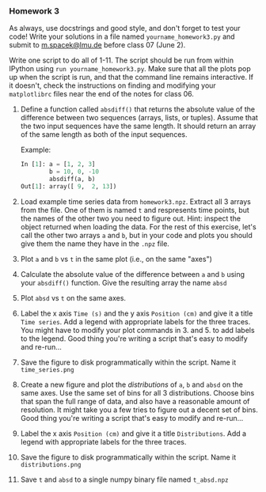 ### Homework 3

As always, use docstrings and good style, and don't forget to test your code! Write your solutions in a file named `yourname_homework3.py` and submit to m.spacek@lmu.de before class 07 (June 2).

Write one script to do all of 1-11. The script should be run from within IPython using `run yourname_homework3.py`. Make sure that all the plots pop up when the script is run, and that the command line remains interactive. If it doesn't, check the instructions on finding and modifying your `matplotlibrc` files near the end of the notes for class 06.

1. Define a function called `absdiff()` that returns the absolute value of the difference between two sequences (arrays, lists, or tuples). Assume that the two input sequences have the same length. It should return an array of the same length as both of the input sequences.

    Example:
    ```python
    In [1]: a = [1, 2, 3]
            b = 10, 0, -10
            absdiff(a, b)
    Out[1]: array([ 9,  2, 13])
    ````
2. Load example time series data from `homework3.npz`. Extract all 3 arrays from the file. One of them is named `t` and respresents time points, but the names of the other two you need to figure out. Hint: inspect the object returned when loading the data. For the rest of this exercise, let's call the other two arrays `a` and `b`, but in your code and plots you should give them the name they have in the `.npz` file.
3. Plot `a` and `b` vs `t` in the same plot (i.e., on the same "axes")
4. Calculate the absolute value of the difference between `a` and `b` using your `absdiff()` function. Give the resulting array the name `absd`
5. Plot `absd` vs `t` on the same axes.
6. Label the x axis `Time (s)` and the y axis `Position (cm)` and give it a title `Time series`. Add a legend with appropriate labels for the three traces. You might have to modify your plot commands in 3. and 5. to add labels to the legend. Good thing you're writing a script that's easy to modify and re-run...
7. Save the figure to disk programmatically within the script. Name it `time_series.png`
8. Create a new figure and plot the *distributions* of `a`, `b` and `absd` on the same axes. Use the same set of bins for all 3 distributions. Choose bins that span the full range of data, and also have a reasonable amount of resolution. It might take you a few tries to figure out a decent set of bins. Good thing you're writing a script that's easy to modify and re-run...
9. Label the x axis `Position (cm)` and give it a title `Distributions`. Add a legend with appropriate labels for the three traces.
10. Save the figure to disk programmatically within the script. Name it `distributions.png`
11. Save `t` and `absd` to a single numpy binary file named `t_absd.npz`

